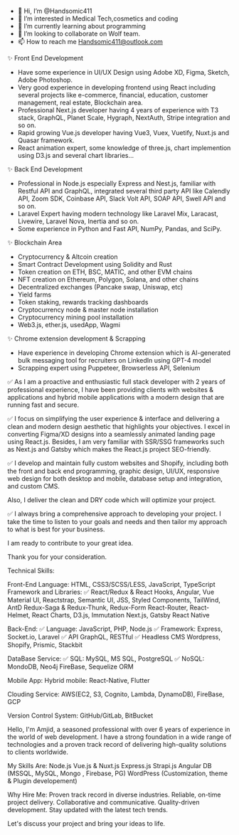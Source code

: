 - 👋 Hi, I’m @Handsomic411
- 👀 I’m interested in Medical Tech,cosmetics and coding
- 🌱 I’m currently learning about programming
- 💞️ I’m looking to collaborate on Wolf team.
- 📫 How to reach me Handsomic411@outlook.com

<!---
Handsomic411/Handsomic411 is a ✨ special ✨ repository because its `README.md` (this file) appears on your GitHub profile.
You can click the Preview link to take a look at your changes.
--->
✨ Front End Development
- Have some experience in UI/UX Design using Adobe XD, Figma, Sketch, Adobe Photoshop.
- Very good experience in developing frontend using React including several projects like e-commerce, financial, education, customer management, real estate, Blockchain area.
- Professional Next.js developer having 4 years of experience with T3 stack, GraphQL, Planet Scale, Hygraph, NextAuth, Stripe integration and so on.
- Rapid growing Vue.js developer having Vue3, Vuex, Vuetify, Nuxt.js and Quasar framework.
- React animation expert, some knowledge of three.js, chart implemention using D3.js and several chart libraries...

✨ Back End Development
- Professional in Node.js especially Express and Nest.js, familiar with Restful API and GraphQL, integrated several third party API like Calendly API, Zoom SDK, Coinbase API, Slack Volt API, SOAP API, Swell API and so on.
- Laravel Expert having modern technology like Laravel Mix, Laracast, Livewire, Laravel Nova, Inertia and so on.
- Some experience in Python and Fast API, NumPy, Pandas, and SciPy.

✨ Blockchain Area
- Cryptocurrency & Altcoin creation
- Smart Contract Development using Solidity and Rust
- Token creation on ETH, BSC, MATIC, and other EVM chains
- NFT creation on Ethereum, Polygon, Solana, and other chains
- Decentralized exchanges (Pancake swap, Uniswap, etc)
- Yield farms
- Token staking, rewards tracking dashboards
- Cryptocurrency node & master node installation
- Cryptocurrency mining pool installation
- Web3.js, ether.js, usedApp, Wagmi

✨ Chrome extension development & Scrapping
- Have experience in developing Chrome extension which is AI-generated bulk messaging tool for recruiters on LinkedIn using GPT-4 model
- Scrapping expert using Puppeteer, Browserless API, Selenium


✅ As I am a proactive and enthusiastic full stack developer with 2 years of professional experience, I have been providing clients with websites & applications and hybrid mobile applications with a modern design that are running fast and secure.

✅ I focus on simplifying the user experience & interface and delivering a clean and modern design aesthetic that highlights your objectives.
I excel in converting Figma/XD designs into a seamlessly animated landing page using React.js. Besides, I am very familiar with SSR/SSG frameworks such as Next.js and Gatsby which makes the React.js project SEO-friendly.

✅ I develop and maintain fully custom websites and Shopify, including both the front and back end programming, graphic design, UI/UX, responsive web design for both desktop and mobile, database setup and integration, and custom CMS.

Also, I deliver the clean and DRY code which will optimize your project.

✅ I always bring a comprehensive approach to developing your project. I take the time to listen to your goals and needs and then tailor my approach to what is best for your business.

I am ready to contribute to your great idea.

Thank you for your consideration.

Technical Skills:

Front-End
Language: HTML, CSS3/SCSS/LESS, JavaScript, TypeScript
Framework and Libraries:
✅ React/Redux & React Hooks, Angular, Vue
Material UI, Reactstrap, Semantic UI, JSS, Styled Components, TailWind,
AntD
Redux-Saga & Redux-Thunk, Redux-Form
React-Router, React-Helmet, React Charts, D3.js, Immutation
Next.js, Gatsby
React Native

Back-End:
✅ Language: JavaScript, PHP, Node.js
✅ Framework:
Express, Socket.io, Laravel
✅ API
GraphQL, RESTful
✅ Headless CMS
Wordpress, Shopify, Prismic, Stackbit

DataBase Service:
✅ SQL: MySQL, MS SQL, PostgreSQL
✅ NoSQL: MondoDB, Neo4j
FireBase, Sequelize ORM

Mobile App:
Hybrid mobile: React-Native, Flutter

Clouding Service: AWS(EC2, S3, Cognito, Lambda, DynamoDB), FireBase, GCP

Version Control System: GitHub/GitLab, BitBucket



Hello, I'm Amjid, a seasoned professional with over 6 years of experience in the world of web development. I have a strong foundation in a wide range of technologies and a proven track record of delivering high-quality solutions to clients worldwide.

My Skills Are:
Node.js
Vue.js & Nuxt.js
Express.js
Strapi.js
Angular
DB (MSSQL, MySQL, Mongo , Firebase, PG)
WordPress (Customization, theme & Plugin developement)

Why Hire Me:
Proven track record in diverse industries.
Reliable, on-time project delivery.
Collaborative and communicative.
Quality-driven development.
Stay updated with the latest tech trends.

Let's discuss your project and bring your ideas to life.
